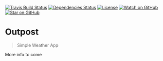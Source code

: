 [![Travis Build Status][build-badge]][build]
[![Dependencies Status][dependencyci-badge]][dependencyci]
[![License][license-badge]](LICENSE.md)
[![Watch on GitHub][github-watch-badge]][github-watch]
[![Star on GitHub][github-star-badge]][github-star]
<!-- [![Tweet][twitter-badge]][twitter] -->

# Outpost

> Simple Weather App

More info to come

[build-badge]: https://img.shields.io/travis/MarkRabey/outpost.svg?style=flat-square
[build]: https://travis-ci.org/MarkRabey/outpost?branch=master
[dependencyci-badge]: https://dependencyci.com/github/MarkRabey/outpost/badge
[dependencyci]: https://dependencyci.com/github/MarkRabey/outpost
[license-badge]: https://img.shields.io/github/license/mashape/apistatus.svg?style=flat-square
[license]: https://github.com/MarkRabey/outpost/blob/master/LICENSE.md
[github-watch-badge]: https://img.shields.io/github/watchers/MarkRabey/outpost.svg?style=flat-square
[github-watch]: https://github.com/MarkRabey/outpost/watchers
[github-star-badge]: https://img.shields.io/github/stars/MarkRabey/outpost.svg?style=flat-square
[github-star]: https://github.com/MarkRabey/outpost/stargazers
[twitter]: https://twitter.com/intent/tweet?text=Check%20out%20outpost!%20https://github.com/MarkRabey/outpost%20%F0%9F%91%8D
[twitter-badge]: https://img.shields.io/twitter/url/https/github.com/MarkRabey/outpost.svg?style=flat-square